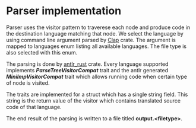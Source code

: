 # Parser implementation

Parser uses the visitor pattern to traverese each node and produce code in the destination
language matching that node. We select the language by using command line argument
parsed by [Clap](https://crates.io/crates/clap) crate.
The argument is mapped to languages enum listing all available languages.
The file type is also selected with this enum.

The parsing is done by [antlr\_rust](https://crates.io/crates/antlr-rust) crate.
Every language supported implements ***ParseTreeVisitorCompat*** trait and
the antlr generated ***MiniImpVisitorCompat*** trait which allows running
code when certain type of node is visited.

The traits are implemented for a struct which has a single string field.
This string is the return value of the
visitor which contains translated source code of that language.

The end result of the parsing is written to a file titled **output.\<filetype\>**.
